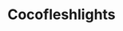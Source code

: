 ---
title: Cocofleshlights
crosslinks:
- tifu
- AskReddit
- youtubefactsbot
- botpopularitybot
- anti_gif_bot
- MassdropBot
- LifeProTips
- beetlejuicing
- popping
- Jokes
- TodayIFuckedACoconut
- Bamboozle_Insurance
- bestof
- yep
- livven
- MuseumOfReddit
- shittyideas
- youtubot
- CrazyRussianHacker
- BadMensAnatomy
---